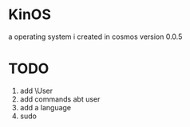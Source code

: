 # KinOS
a operating system i created in cosmos
version 0.0.5
# TODO
1. add \\User
2. add commands abt user
3. add a language
4. sudo